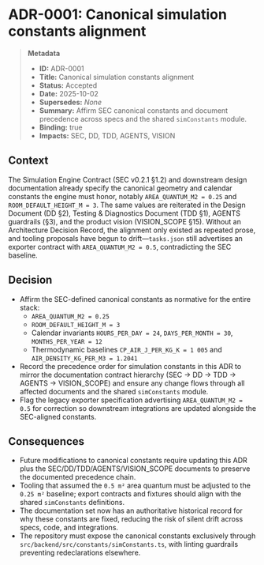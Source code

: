 # ADR-0001: Canonical simulation constants alignment

> **Metadata**
>
> - **ID:** ADR-0001
> - **Title:** Canonical simulation constants alignment
> - **Status:** Accepted
> - **Date:** 2025-10-02
> - **Supersedes:** _None_
> - **Summary:** Affirm SEC canonical constants and document precedence across specs and the shared `simConstants` module.
> - **Binding:** true
> - **Impacts:** SEC, DD, TDD, AGENTS, VISION

## Context

The Simulation Engine Contract (SEC v0.2.1 §1.2) and downstream design documentation already specify the canonical geometry and calendar constants the engine must honor, notably `AREA_QUANTUM_M2 = 0.25` and `ROOM_DEFAULT_HEIGHT_M = 3`. The same values are reiterated in the Design Document (DD §2), Testing & Diagnostics Document (TDD §1), AGENTS guardrails (§3), and the product vision (VISION_SCOPE §15). Without an Architecture Decision Record, the alignment only existed as repeated prose, and tooling proposals have begun to drift—`tasks.json` still advertises an exporter contract with `AREA_QUANTUM_M2 = 0.5`, contradicting the SEC baseline.

## Decision

- Affirm the SEC-defined canonical constants as normative for the entire stack:
  - `AREA_QUANTUM_M2 = 0.25`
  - `ROOM_DEFAULT_HEIGHT_M = 3`
  - Calendar invariants `HOURS_PER_DAY = 24`, `DAYS_PER_MONTH = 30`, `MONTHS_PER_YEAR = 12`
  - Thermodynamic baselines `CP_AIR_J_PER_KG_K = 1 005` and `AIR_DENSITY_KG_PER_M3 = 1.2041`
- Record the precedence order for simulation constants in this ADR to mirror the documentation contract hierarchy (SEC → DD → TDD → AGENTS → VISION_SCOPE) and ensure any change flows through all affected documents and the shared `simConstants` module.
- Flag the legacy exporter specification advertising `AREA_QUANTUM_M2 = 0.5` for correction so downstream integrations are updated alongside the SEC-aligned constants.

## Consequences

- Future modifications to canonical constants require updating this ADR plus the SEC/DD/TDD/AGENTS/VISION_SCOPE documents to preserve the documented precedence chain.
- Tooling that assumed the `0.5 m²` area quantum must be adjusted to the `0.25 m²` baseline; export contracts and fixtures should align with the shared `simConstants` definitions.
- The documentation set now has an authoritative historical record for why these constants are fixed, reducing the risk of silent drift across specs, code, and integrations.
- The repository must expose the canonical constants exclusively through `src/backend/src/constants/simConstants.ts`, with linting guardrails preventing redeclarations elsewhere.
